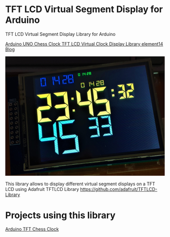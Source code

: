 # TFT LCD Virtual Segment Display for Arduino

TFT LCD Virtual Segment Display Library for Arduino 

[Arduino UNO Chess Clock TFT LCD Virtual Clock Display Library element14 Blog](https://community.element14.com/challenges-projects/project14/buildapresent/b/blog/posts/arduino-uno-chess-clock-_2d00_-tft-lcd-virtual-clock-display-library)


![Display sample](docs/cover.jpg)

This library allows to display different virtual segment displays on a TFT LCD using Adafruit TFTLCD Library https://github.com/adafruit/TFTLCD-Library

# Projects using this library

[Arduino TFT Chess Clock](https://github.com/javagoza/ArduinoTFTChessClock)
